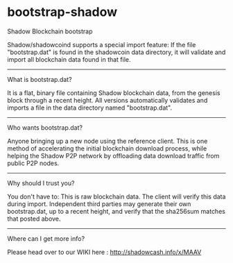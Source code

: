 # bootstrap-shadow
Shadow Blockchain bootstrap

Shadow/shadowcoind supports a special import feature: If the file "bootstrap.dat" is found in the shadowcoin data directory, it will validate and import all blockchain data found in that file.

----------------------
What is bootstrap.dat?

It is a flat, binary file containing Shadow blockchain data, from the genesis block through a recent height.
All versions automatically validates and imports a file in the data directory named "bootstrap.dat".

------------------------
Who wants bootstrap.dat?

Anyone bringing up a new node using the reference client.  This is one method of accelerating the initial blockchain download process, while helping the Shadow P2P network by offloading data download traffic from public P2P nodes.

-----------------------
Why should I trust you?

You don't have to: This is raw blockchain data.  The client will verify this data during import.
Independent third parties may generate their own bootstrap.dat, up to a recent height, and verify that the sha256sum matches that posted above.  

-----------------------
Where can I get more info?

Please head over to our WIKI here : http://shadowcash.info/x/MAAV

